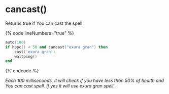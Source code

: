 # cancast()

Returns true if You can cast the spell

{% code lineNumbers="true" %}
```lua
auto(100)
if hppc() < 50 and cancast("exura gran") then
    cast('exura gran')
    waitping()
end
```

{% endcode %}

_Each 100 milliseconds, it will check if you have less than 50% of health and You can cast spell. If yes it will use exura gran spell._
